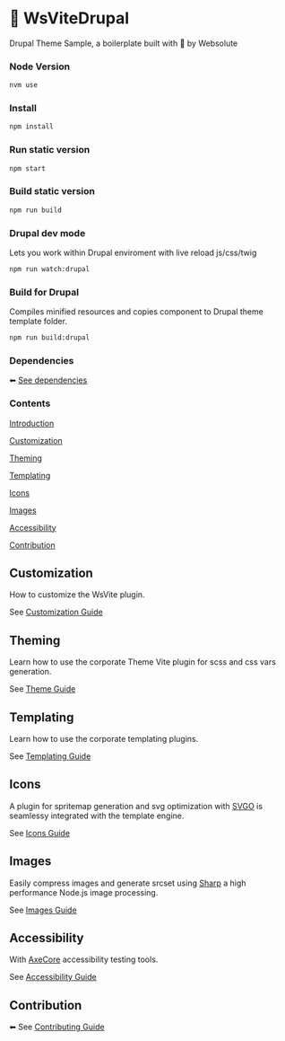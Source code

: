# 🔵 WsViteDrupal

Drupal Theme Sample, a boilerplate built with 🖤 by Websolute

### Node Version

```sh
nvm use
```

### Install

```sh
npm install
```

### Run static version

```sh
npm start
```

### Build static version

```sh
npm run build
```

### Drupal dev mode

Lets you work within Drupal enviroment with live reload js/css/twig

```sh
npm run watch:drupal
```

### Build for Drupal

Compiles minified resources and copies component to Drupal theme template folder.

```sh
npm run build:drupal
```

### Dependencies

⬅ [See dependencies](https://github.com/websolutespa/wsdev/blob/main/docs/DEPENDENCIES.md)

### Contents

[Introduction](https://github.com/websolutespa/wsdev/blob/main/docs/INTRODUCTION.md)

[Customization](#customization)

[Theming](#theming)

[Templating](#templating)

[Icons](#icons)

[Images](#images)

[Accessibility](#accessibility)

[Contribution](#contribution)

## Customization

How to customize the WsVite plugin.

See [Customization Guide](https://github.com/websolutespa/wsdev/blob/main/docs/CUSTOMIZATION.md)

## Theming

Learn how to use the corporate Theme Vite plugin for scss and css vars generation.

See [Theme Guide](https://github.com/websolutespa/wsdev/blob/main/docs/THEMING.md)

## Templating

Learn how to use the corporate templating plugins.

See [Templating Guide](https://github.com/websolutespa/wsdev/blob/main/docs/TEMPLATING.md)

## Icons

A plugin for spritemap generation and svg optimization with [SVGO](https://github.com/svg/svgo) is seamlessy integrated with the template engine.

See [Icons Guide](https://github.com/websolutespa/wsdev/blob/main/docs/ICONS.md)

## Images

Easily compress images and generate srcset using [Sharp](https://sharp.pixelplumbing.com/) a high performance Node.js image processing.

See [Images Guide](https://github.com/websolutespa/wsdev/blob/main/docs/IMAGES.md)

## Accessibility

With [AxeCore](https://www.deque.com/axe/) accessibility testing tools.

See [Accessibility Guide](https://github.com/websolutespa/wsdev/blob/main/docs/ACCESSIBILITY.md)

## Contribution

⬅ See [Contributing Guide](https://github.com/websolutespa/wsdev/blob/main/CONTRIBUTING.md)
